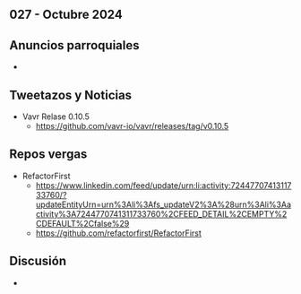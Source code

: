 027 - Octubre 2024
--

## Anuncios parroquiales
*

## Tweetazos y Noticias
* Vavr Relase 0.10.5
  * https://github.com/vavr-io/vavr/releases/tag/v0.10.5 

## Repos vergas
* RefactorFirst
  * https://www.linkedin.com/feed/update/urn:li:activity:7244770741311733760/?updateEntityUrn=urn%3Ali%3Afs_updateV2%3A%28urn%3Ali%3Aactivity%3A7244770741311733760%2CFEED_DETAIL%2CEMPTY%2CDEFAULT%2Cfalse%29
  * https://github.com/refactorfirst/RefactorFirst

## Discusión
*
